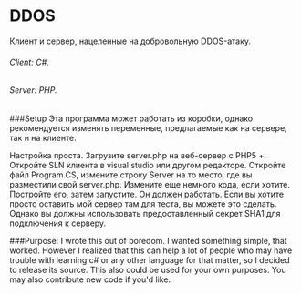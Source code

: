 # DDOS
Клиент и сервер, нацеленные на добровольную DDOS-атаку.
###### Client: C#.
###### Server: PHP.


###Setup
Эта программа может работать из коробки, однако рекомендуется изменять переменные, предлагаемые как на сервере, так и на клиенте.

Настройка проста. Загрузите server.php на веб-сервер с PHP5 +. Откройте SLN клиента в visual studio или другом редакторе. Откройте файл Program.CS, измените строку Server на то место, где вы разместили свой server.php. Измените еще немного кода, если хотите. Постройте его, затем запустите. Он должен работать. Если вы хотите просто оставить мой сервер там для теста, вы можете это сделать. Однако вы должны использовать предоставленный секрет SHA1 для подключения к серверу.

###Purpose:
I wrote this out of boredom. I wanted something simple, that worked. However I realized that this can help a lot of people who may have trouble with learning c# or any other language for that matter, so I decided to release its source. This also could be used for your own purposes. You may also contribute new code if you'd like.

